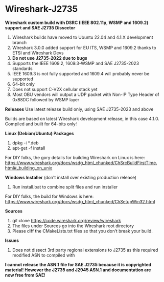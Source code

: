 # Wireshark-J2735
**Wireshark custom build with DSRC (IEEE 802.11p, WSMP and 1609.2) support and SAE J2735 Dissector**

1. Wireshark builds have moved to Ubuntu 22.04 and 4.1.X development branch
2. Wireshark 3.0.0 added support for EU ITS, WSMP and 1609.2 thanks to ETSI and Wireshark Devs
3. **Do not use J2735-2022 due to bugs**
4. Supports the IEEE 1609.2, 1609.3-WSMP and SAE J2735-2023 standards
5. IEEE 1609.3 is not fully supported and 1609.4 will probably never be supported
6. 64-bit only
7. Does not support C-V2X cellular stack yet
8. Most OBU vendors will output a UDP packet with Non-IP Type Header of 0x88DC followed by WSMP layer

**Releases**
Use latest release build only, using SAE J2735-2023 and above

Builds are based on latest Wireshark development release, in this case 4.1.0.  Compiled and built for 64-bits only!

**Linux (Debian/Ubuntu) Packages**
1. dpkg -i *.deb
2. apt-get -f install

For DIY folks, the gory details for building Wireshark on Linux is here: https://www.wireshark.org/docs/wsdg_html_chunked/ChSrcBuildFirstTime.html#_building_on_unix

**Windows Installer** (don't install over existing production release)
1. Run install.bat to combine split files and run installer

For DIY folks, the build for Windows is here: https://www.wireshark.org/docs/wsdg_html_chunked/ChSetupWin32.html

**Sources**
1. git clone https://code.wireshark.org/review/wireshark
2. The files under Sources go into the Wireshark root directory
3. Please diff the CMakeLists.txt files so that you don't break your build.

**Issues**
1. Does not dissect 3rd party regional extensions to J2735 as this required modified ASN to compiled with

**I cannot release the ASN.1 file for SAE J2735 because it is copyrighted material!  However the J2735 and J2945 ASN.1 and documentation are now free from SAE!**
